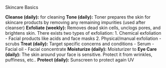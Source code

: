 Skincare Basics

**Cleanse (daily):** for cleaning
**Tone (daily):** Toner prepares the skin for skincare products by removing any remaining impurities (used after cleanser)
**Exfoliate (weekly):** Removes dead skin cells, unclogs pores, and brightens skin. There exists two types of exfoliation:
	1. Chemical exfoliation
		- Facial products like acids and face masks
	2. Physical/manual exfoliation
		- scrubs
**Treat (daily):** Target specific concerns and conditions
	- Serum
	- Facial oil
	- Facial concentrate
**Moisturize (daily):** Moisturizer to 
**Eye Care (daily):** The skin around your face is sensitive. Protect it from wrinkles, puffiness, etc..
**Protect (daily):** Sunscreen to protect again UV
